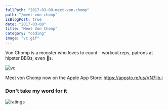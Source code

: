 ```yaml
---
fullPath: "2017-03-08-meet-von-chomp"
path: "/meet-von-chomp"
isBlogPost: true
date: "2017-03-08"
title: "Meet Von Chomp"
category: "coding"
image: "vc.gif"
---
```


Von Chomp is a monster who loves to count - workout reps, patrons at hipster BBQs, even 🍪s. 

![vc](./images/vc.gif)

Meet von Chomp now on the Apple App Store: https://appsto.re/us/VN7lib.i 

### Don't take my word for it

![ratings](./images/ratings.png)
